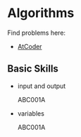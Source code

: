 # Algorithms
  Find problems here:
  - [AtCoder](https://github.com/xuelei7/mylibrary/tree/master/AtCoder)
## Basic Skills
- input and output

  ABC001A
  
- variables

  ABC001A

